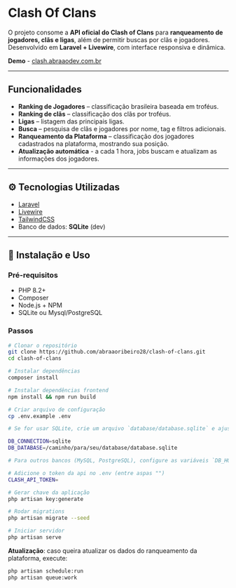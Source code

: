 # Clash Of Clans

O projeto consome a **API oficial do Clash of Clans** para **ranqueamento de jogadores, clãs e ligas**, além de permitir buscas por clãs e jogadores.  
Desenvolvido em **Laravel + Livewire**, com interface responsiva e dinâmica.

**Demo** - [clash.abraaodev.com.br](https://www.clash.abraaodev.com.br)

---

## Funcionalidades

-  **Ranking de Jogadores** – classificação brasileira baseada em troféus.  
-  **Ranking de clãs** – classificação dos clãs por troféus.  
-  **Ligas** – listagem das principais ligas.  
-  **Busca** – pesquisa de clãs e jogadores por nome, tag e filtros adicionais.
-  **Ranqueamento da Plataforma** – classificação dos jogadores cadastrados na plataforma, mostrando sua posição.
-  **Atualização automática** - a cada 1 hora, jobs buscam e atualizam as informações dos jogadores.

---

## ⚙️ Tecnologias Utilizadas

- [Laravel](https://laravel.com)  
- [Livewire](https://livewire.laravel.com/)  
- [TailwindCSS](https://tailwindcss.com/)  
- Banco de dados: **SQLite** (dev) 

---

## 🚀 Instalação e Uso

### Pré-requisitos
- PHP 8.2+
- Composer
- Node.js + NPM
- SQLite ou Mysql/PostgreSQL

### Passos
```bash
# Clonar o repositório
git clone https://github.com/abraaoribeiro28/clash-of-clans.git
cd clash-of-clans

# Instalar dependências
composer install

# Instalar dependências frontend
npm install && npm run build

# Criar arquivo de configuração
cp .env.example .env

# Se for usar SQLite, crie um arquivo `database/database.sqlite` e ajuste no `.env`:

DB_CONNECTION=sqlite  
DB_DATABASE=/caminho/para/seu/database/database.sqlite

# Para outros bancos (MySQL, PostgreSQL), configure as variáveis `DB_HOST`, `DB_PORT`, `DB_DATABASE`, `DB_USERNAME` e `DB_PASSWORD` conforme seu ambiente.

# Adicione o token da api no .env (entre aspas "")
CLASH_API_TOKEN=

# Gerar chave da aplicação
php artisan key:generate

# Rodar migrations
php artisan migrate --seed

# Iniciar servidor
php artisan serve
```

**Atualização**: caso queira atualizar os dados do ranqueamento da plataforma, execute: 
```bash
php artisan schedule:run
php artisan queue:work
```
